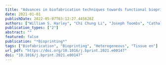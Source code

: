 ```yaml
---
title: "Advances in biofabrication techniques towards functional bioprinted heterogeneous engineered tissues: a comprehensive review"
date: 2021-01-01
publishDate: 2022-05-07T03:12:27.445628Z
authors: ["William S. Harley", "Chi Chung Li", "Joseph Toombs", "Cathal D. O'Connell", "Hayden K. Taylor", "Daniel E. Heath", "David J. Collins"]
publication_types: ["2"]
abstract: ""
featured: false
publication: "*Bioprinting*"
tags: ["Biofabrication", "Bioprinting", "Heterogeneous", "Tissue en"]
url_pdf: "https://doi.org/10.1016/j.bprint.2021.e00147"
doi: "10.1016/j.bprint.2021.e00147"
---
```


